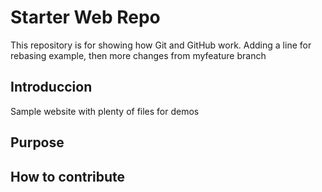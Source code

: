 # Starter Web Repo

This repository is for showing how Git and GitHub work.
Adding a line for rebasing example, then more changes 
from myfeature branch

## Introduccion

Sample website with plenty of files for demos

## Purpose

## How to contribute
